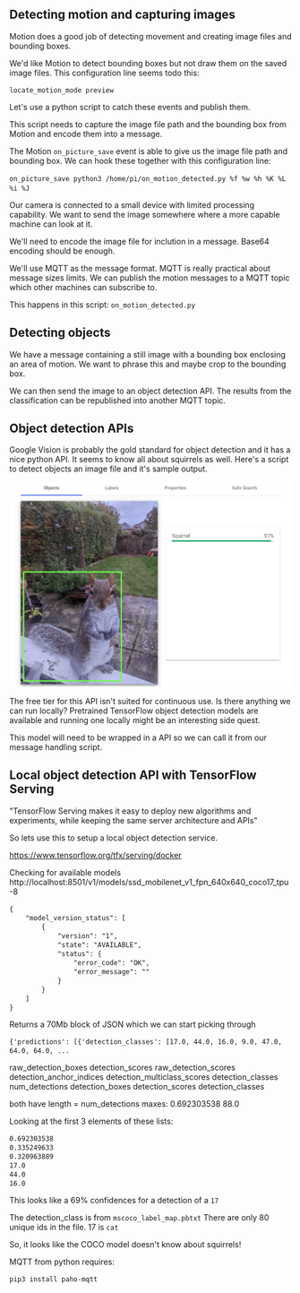 ## Detecting motion and capturing images

Motion does a good job of detecting movement and creating image files and bounding boxes.

We'd like Motion to detect bounding boxes but not draw them on the saved image files.
This configuration line seems todo this:
```
locate_motion_mode preview
```

Let's use a python script to catch these events and publish them.

This script needs to capture the image file path and the bounding box from Motion and encode them into a message.

The Motion `on_picture_save` event is able to give us the image file path and bounding box.
We can hook these together with this configuration line:

`on_picture_save python3 /home/pi/on_motion_detected.py %f %w %h %K %L %i %J`

Our camera is connected to a small device with limited processing capability.
We want to send the image somewhere where a more capable machine can look at it.

We'll need to encode the image file for inclution in a message.
Base64 encoding should be enough.

We'll use MQTT as the message format. MQTT is really practical about message sizes limits.
We can publish the motion messages to a MQTT topic which other machines can subscribe to.

This happens in this script:
`on_motion_detected.py`


## Detecting objects

We have a message containing a still image with a bounding box enclosing an area of motion.
We want to phrase this and maybe crop to the bounding box.

We can then send the image to an object detection API.
The results from the classification can be republished into another MQTT topic.


## Object detection APIs

Google Vision is probably the gold standard for object detection and it has a nice python API.
It seems to know all about squirrels as well.
Here's a script to detect objects an image file and it's sample output.

![Google Vision output](google_vision.png)

The free tier for this API isn't suited for continuous use. Is there anything we can run locally?
Pretrained TensorFlow object detection models are available and running one locally might be an interesting side quest.

This model will need to be wrapped in a API so we can call it from our message handling script.


## Local object detection API with TensorFlow Serving

"TensorFlow Serving makes it easy to deploy new algorithms and experiments, while keeping the same server architecture and APIs"

So lets use this to setup a local object detection service.

https://www.tensorflow.org/tfx/serving/docker


Checking for available models
http://localhost:8501/v1/models/ssd_mobilenet_v1_fpn_640x640_coco17_tpu-8

```
{
    "model_version_status": [
        {
            "version": "1",
            "state": "AVAILABLE",
            "status": {
                "error_code": "OK",
                "error_message": ""
            }
        }
    ]
}
```


Returns a 70Mb block of JSON which we can start picking through

```
{'predictions': [{'detection_classes': [17.0, 44.0, 16.0, 9.0, 47.0, 64.0, 64.0, ...
```


raw_detection_boxes
detection_scores
raw_detection_scores
detection_anchor_indices
detection_multiclass_scores
detection_classes
num_detections
detection_boxes
detection_scores
detection_classes

both have length = num_detections
maxes:
0.692303538
88.0

Looking at the first 3 elements of these lists:
```
0.692303538
0.335249633
0.320963889
17.0
44.0
16.0
```

This looks like a 69% confidences for a detection of a `17`

The detection_class is from `mscoco_label_map.pbtxt`
There are only 80 unique ids in the file. 17 is `cat`

So, it looks like the COCO model doesn't know about squirrels!




MQTT from python requires:

```
pip3 install paho-mqtt
```



